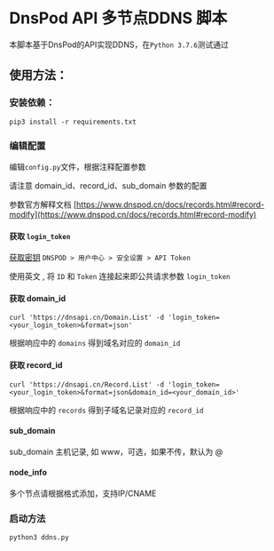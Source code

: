 # DnsPod API 多节点DDNS 脚本

本脚本基于DnsPod的API实现DDNS，在`Python 3.7.6`测试通过

## 使用方法：
### 安装依赖：
 `pip3 install -r requirements.txt`
### 编辑配置
编辑`config.py`文件，根据注释配置参数

请注意 domain_id、record_id、sub_domain 参数的配置

参数官方解释文档 [https://www.dnspod.cn/docs/records.html#record-modify](https://www.dnspod.cn/docs/records.html#record-modify)
#### 获取 `login_token`
[获取密钥](https://www.dnspod.cn/console/user/security)
`DNSPOD > 用户中心 > 安全设置 > API Token`

使用英文 , 将 `ID` 和 `Token` 连接起来即公共请求参数 `login_token`
#### 获取 domain_id
`curl 'https://dnsapi.cn/Domain.List' -d 'login_token=<your_login_token>&format=json'`

根据响应中的 `domains` 得到域名对应的 `domain_id`
#### 获取 record_id
`curl 'https://dnsapi.cn/Record.List' -d 'login_token=<your_login_token>&format=json&domain_id=<your_domain_id>'`

根据响应中的 `records` 得到子域名记录对应的 `record_id`
#### sub_domain
sub_domain 主机记录, 如 www，可选，如果不传，默认为 @
#### node_info
多个节点请根据格式添加，支持IP/CNAME

### 启动方法
`python3 ddns.py`